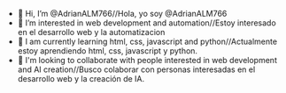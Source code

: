 - 👋 Hi, I’m @AdrianALM766//Hola, yo soy @AdrianALM766
- 👀 I’m interested in web development and automation//Estoy interesado en el desarrollo web y la automatizacion
- 🌱 I am currently learning html, css, javascript and python//Actualmente estoy aprendiendo html, css, javascript y python.
- 💞️ I'm looking to collaborate with people interested in web development and AI creation//Busco colaborar con personas interesadas en el desarrollo web y la creación de IA.

<!---
AdrianALM766/AdrianALM766 is a ✨ special ✨ repository because its `README.md` (this file) appears on your GitHub profile.
You can click the Preview link to take a look at your changes.
--->
